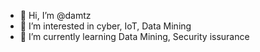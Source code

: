 - 👋 Hi, I’m @damtz
- 👀 I’m interested in cyber, IoT, Data Mining
- 🌱 I’m currently learning Data Mining, Security issurance

